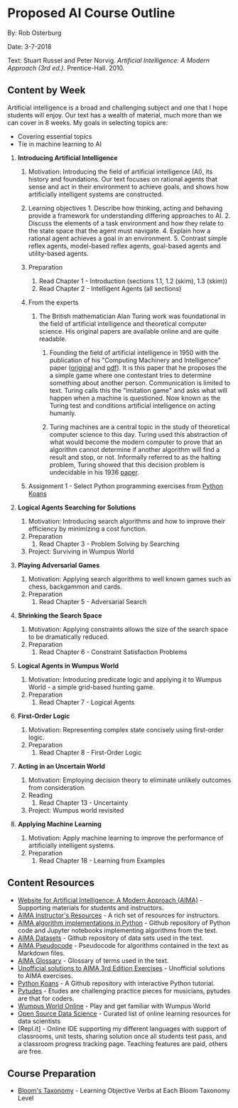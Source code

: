 # Proposed AI Course Outline

By: Rob Osterburg

Date: 3-7-2018

Text: Stuart Russel and Peter Norvig.  _Artificial Intelligence: A Modern Approach (3rd ed.)_.
      Prentice-Hall.  2010.

## Content by Week

Artificial intelligence is a broad and challenging subject and one that I hope students will enjoy.  Our text has a wealth of material, much more than we can cover in 8 weeks.  My goals in selecting topics are:
*   Covering essential topics
*   Tie in machine learning to AI


1.  **Introducing Artificial Intelligence**
    1.  Motivation:  Introducing the field of artificial intelligence (AI), its history and foundations.  Our text focuses on rational agents that sense and act in their environment to achieve goals, and shows how artificially intelligent systems are constructed.
    1. Learning objectives
            1. Describe how thinking, acting and behaving provide a framework for understanding differing approaches to AI.
            2. Discuss the elements of a task environment and how they relate to the state space that the agent must navigate.
            4. Explain how a rational agent achieves a goal in an environment.
            5. Contrast simple reflex agents, model-based reflex agents, goal-based agents and utility-based agents.
    2.  Preparation
        1.  Read Chapter 1 - Introduction (sections 1.1, 1.2 (skim), 1.3 (skim))
        2.  Read Chapter 2 - Intelligent Agents (all sections)
    3.  From the experts
        1.  The British mathematician Alan Turing work was foundational in the field of artificial intelligence and theoretical computer science.  His original papers are available online and are quite readable.
            1.  Founding the field of artificial intelligence in 1950 with the publication of his "Computing Machinery and Intelligence" paper ([original](http://www.turingarchive.org/browse.php/B/9) and [pdf](https://www.csee.umbc.edu/courses/471/papers/turing.pdf)).  It is this paper that he proposes the a simple game where one contestant tries to determine something about another person.  Communication is limited to text.  Turing calls this the "imitation game" and asks what will happen when a machine is questioned.  Now known as the Turing test and conditions artificial intelligence on acting humanly.

            2.  Turing machines are a central topic in the study of theoretical computer science to this day.  Turing used this abstraction of what would become the modern computer to prove that an algorithm cannot determine if another algorithm will find a result and stop, or not.  Informally referred to as the halting problem, Turing showed that this decision problem is undecidable in his 1936 [paper](http://www.turingarchive.org/browse.php/B/12).

    4.  Assignment 1 - Select Python programming exercises from [Python Koans](https://github.com/gregmalcolm/python_koans)

2.  **Logical Agents Searching for Solutions**
    1.  Motivation:  Introducing search algorithms and how to improve their efficiency by minimizing a cost function.
    2.  Preparation
        1.  Read Chapter 3 - Problem Solving by Searching
    2.  Project: Surviving in Wumpus World

3.  **Playing Adversarial Games**
    1.  Motivation:  Applying search algorithms to well known games such as chess, backgammon and cards.
    2.  Preparation
        1.  Read Chapter 5 - Adversarial Search

4.  **Shrinking the Search Space**
    1.  Motivation:  Applying constraints allows the size of the search space to be dramatically reduced.
    2.  Preparation
        1.  Read Chapter 6 - Constraint Satisfaction Problems

5.  **Logical Agents in Wumpus World**
    1.  Motivation: Introducing predicate logic and applying it to Wumpus World - a simple grid-based hunting game.
    2.  Preparation
        1.  Read Chapter 7 - Logical Agents

6.  **First-Order Logic**
    1.  Motivation: Representing complex state concisely using first-order logic.
    1.  Preparation
        1.  Read Chapter 8 - First-Order Logic

7.  **Acting in an Uncertain World**
    1.  Motivation: Employing decision theory to eliminate unlikely outcomes from consideration.
    2.  Reading
        1.  Read Chapter 13 - Uncertainty
    3.  Project: Wumpus world revisited

8.  **Applying Machine Learning**
    1.  Motivation: Apply machine learning to improve the performance of artificially intelligent systems.
    2.  Preparation
        1.  Read Chapter 18 - Learning from Examples


## Content Resources
*   [Website for Artificial Intelligence: A Modern Approach (AIMA)](http://aima.cs.berkeley.edu/) - Supporting materials for students and instructors.
*   [AIMA Instructor's Resources](http://aima.cs.berkeley.edu/instructors.html) - A rich set of resources for instructors.
*   [AIMA algorithm implementations in Python](https://github.com/aimacode/aima-python) - Github repository of Python code and Jupyter notebooks implementing algorithms from the text.
*   [AIMA Datasets](https://github.com/aimacode/aima-data) - Github repository of data sets used in the text.
*   [AIMA Pseudocode](https://github.com/aimacode/aima-pseudocode) - Pseudocode for algorithms contained in the text as Markdown files.
*   [AIMA Glossary](https://github.com/aimacode/aima-glossary) - Glossary of terms used in the text.
*   [Unofficial solutions to AIMA 3rd Edition Exercises](https://klutometis.github.io/aima/) - Unofficial solutions to AIMA exercises.
*   [Python Koans](https://github.com/gregmalcolm/python_koans) - A Github repository with interactive Python tutorial.
*   [Pytudes](https://github.com/norvig/pytudes) - Etudes are challenging practice pieces for musicians, pytudes are that for coders.
*   [Wumpus World Online](http://wumpus-world.com/) - Play and get familiar with Wumpus World
*   [Open Source Data Science](https://github.com/datasciencemasters/go) - Curated list of online learning resources for data scientists
*   [Repl.it] - Online IDE supporting my different languages with support of classrooms, unit tests, sharing solution once all students test pass, and a classroom progress tracking page.  Teaching features are paid, others are free.
## Course Preparation
*   [Bloom's Taxonomy](http://www.au.af.mil/au/awc/awcgate/edref/bloom.htm) - Learning Objective Verbs at Each Bloom Taxonomy Level
